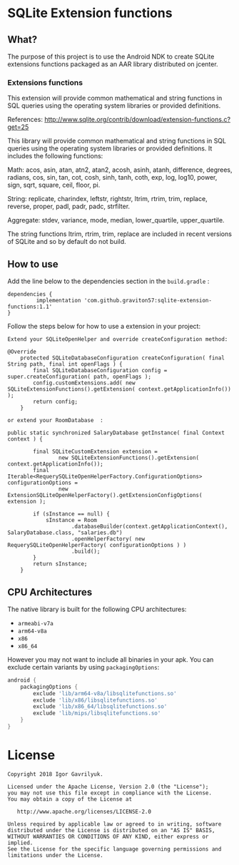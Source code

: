 # SQLite Extension functions


## What?

The purpose of this project is to use the Android NDK to create SQLite extensions functions  packaged as an AAR library distributed on jcenter.

### Extensions functions

This extension will provide common mathematical and string functions in SQL queries using the operating system libraries or provided definitions.

References: http://www.sqlite.org/contrib/download/extension-functions.c?get=25

This library will provide common mathematical and string functions in
SQL queries using the operating system libraries or provided
definitions.  It includes the following functions:

Math: acos, asin, atan, atn2, atan2, acosh, asinh, atanh, difference,
degrees, radians, cos, sin, tan, cot, cosh, sinh, tanh, coth, exp,
log, log10, power, sign, sqrt, square, ceil, floor, pi.

String: replicate, charindex, leftstr, rightstr, ltrim, rtrim, trim,
replace, reverse, proper, padl, padr, padc, strfilter.

Aggregate: stdev, variance, mode, median, lower_quartile,
upper_quartile.

The string functions ltrim, rtrim, trim, replace are included in
recent versions of SQLite and so by default do not build.


## How to use

Add the line below to the dependencies section in the ```build.gradle``` :
```
dependencies {
         implementation 'com.github.graviton57:sqlite-extension-functions:1.1'
}
```

Follow the steps below for how to use a extension in your project:

    Extend your SQLiteOpenHelper and override createConfiguration method:
        
    @Override
        protected SQLiteDatabaseConfiguration createConfiguration( final String path, final int openFlags ) {
            final SQLiteDatabaseConfiguration config = super.createConfiguration( path, openFlags );
            config.customExtensions.add( new SQLiteExtensionFunctions().getExtension( context.getApplicationInfo()) );
            return config;
        }
        
    or extend your RoomDatabase  :
    
    public static synchronized SalaryDatabase getInstance( final Context context ) {
            
            final SQLiteCustomExtension extension = 
                    new SQLiteExtensionFunctions().getExtension( context.getApplicationInfo());
            final Iterable<RequerySQLiteOpenHelperFactory.ConfigurationOptions> configurationOptions =
                    new ExtensionSQLiteOpenHelperFactory().getExtensionConfigOptions( extension );
            
            if (sInstance == null) {
                sInstance = Room
                        .databaseBuilder(context.getApplicationContext(), SalaryDatabase.class, "salaries.db")
                        .openHelperFactory( new RequerySQLiteOpenHelperFactory( configurationOptions ) )
                        .build();
            }
            return sInstance;
        }       
    
CPU Architectures
-----------------

The native library is built for the following CPU architectures:

- `armeabi-v7a`
- `arm64-v8a`
- `x86`
- `x86_64`

However you may not want to include all binaries in your apk. You can exclude certain variants by
using `packagingOptions`:

```gradle
android {
    packagingOptions {
        exclude 'lib/arm64-v8a/libsqlitefunctions.so'
        exclude 'lib/x86/libsqlitefunctions.so'
        exclude 'lib/x86_64/libsqlitefunctions.so'
        exclude 'lib/mips/libsqlitefunctions.so'
    }
}
```        


License
=======

    Copyright 2018 Igor Gavrilyuk.

    Licensed under the Apache License, Version 2.0 (the "License");
    you may not use this file except in compliance with the License.
    You may obtain a copy of the License at

       http://www.apache.org/licenses/LICENSE-2.0

    Unless required by applicable law or agreed to in writing, software
    distributed under the License is distributed on an "AS IS" BASIS,
    WITHOUT WARRANTIES OR CONDITIONS OF ANY KIND, either express or implied.
    See the License for the specific language governing permissions and
    limitations under the License.




   